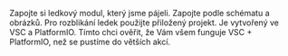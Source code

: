 Zapojte si ledkový modul, který jsme pájeli. Zapojte podle schématu a obrázků.
Pro rozblikání ledek použijte přiložený projekt. Je vytvořený ve VSC a PlatformIO.
Tímto chci ověřit, že Vám všem funguje VSC + PlatformIO, než se pustíme do větších akcí.

